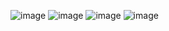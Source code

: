 ![image](https://github.com/user-attachments/assets/61b89fb3-61eb-498d-bf2d-3dad9ad4ebcd)
![image](https://github.com/user-attachments/assets/6901ddcd-275b-4f14-9031-783f2123301f)
![image](https://github.com/user-attachments/assets/ddd89d79-4986-43b1-bf98-009966692a9d)
![image](https://github.com/user-attachments/assets/4f45562b-5d08-4847-a00b-87d526da8c09)

